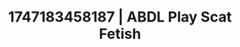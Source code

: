 ---
categories:
- Face sitting
- Unspoken desires
- Coworker crush
- Full-body chills
- Virtual intimacy
image: /assets/images/1747183458187.jpg
layout: post
seo:
  description: Featured content with artistic ABDL Play, Scat Fetish. HD images available.
  keywords: ABDL Play, Scat Fetish
  og_image: /assets/images/1747183458187.jpg
  schema_type: VisualArtwork
tags:
- ABDL Play
- Scat Fetish
- '#1747183458187'
title: 1747183458187 | ABDL Play Scat Fetish
---